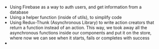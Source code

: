 

- Using Firebase as a way to auth users, and get information from a database
- Using a helper function (inside of utils), to simplify code
- Using Redux-Thunk (Asynchronous Library) to write action creators that return a function instead of an action. This way, we took away all the asynchronous functions inside our components and put it on the store, where now we can see when it starts, fails or completes with success
-  